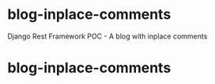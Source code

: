 # blog-inplace-comments
Django Rest Framework POC - A blog with inplace comments
# blog-inplace-comments
